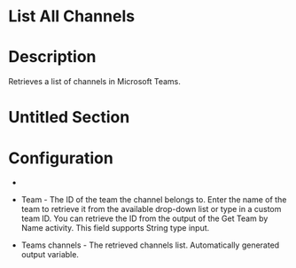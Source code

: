 ﻿# List All Channels

# Description

Retrieves a list of channels in Microsoft Teams.

# Untitled Section

# Configuration

* 
* Team - The ID of the team the channel belongs to. Enter the name of the team to retrieve it from the available drop-down list or type in a custom team ID. You can retrieve the ID from the output of the Get Team by Name activity. This field supports String type input.









* Teams channels - The retrieved channels list. Automatically generated output variable.
